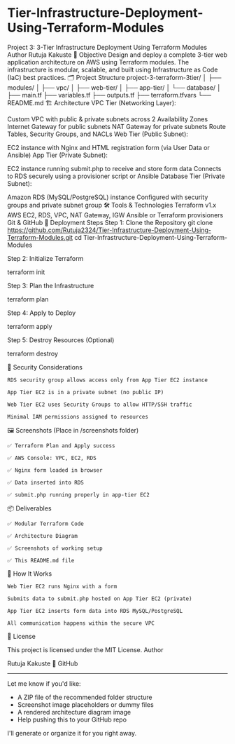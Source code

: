 # Tier-Infrastructure-Deployment-Using-Terraform-Modules
Project 3: 3-Tier Infrastructure Deployment Using Terraform Modules
Author
Rutuja Kakuste
📌 Objective
Design and deploy a complete 3-tier web application architecture on AWS using Terraform modules. The infrastructure is modular, scalable, and built using Infrastructure as Code (IaC) best practices.
🗂️ Project Structure
project-3-terraform-3tier/ │ ├── modules/ │ ├── vpc/ │ ├── web-tier/ │ ├── app-tier/ │ └── database/ │ ├── main.tf ├── variables.tf ├── outputs.tf ├── terraform.tfvars └── README.md
🏗️ Architecture
VPC Tier (Networking Layer):

Custom VPC with public & private subnets across 2 Availability Zones
Internet Gateway for public subnets
NAT Gateway for private subnets
Route Tables, Security Groups, and NACLs
Web Tier (Public Subnet):

EC2 instance with Nginx and HTML registration form (via User Data or Ansible)
App Tier (Private Subnet):

EC2 instance running submit.php to receive and store form data
Connects to RDS securely using a provisioner script or Ansible
Database Tier (Private Subnet):

Amazon RDS (MySQL/PostgreSQL) instance
Configured with security groups and private subnet group
🛠️ Tools & Technologies
Terraform v1.x
AWS EC2, RDS, VPC, NAT Gateway, IGW
Ansible or Terraform provisioners
Git & GitHub
🚀 Deployment Steps
Step 1: Clone the Repository
git clone https://github.com/Rutuja2324/Tier-Infrastructure-Deployment-Using-Terraform-Modules.git
cd Tier-Infrastructure-Deployment-Using-Terraform-Modules

Step 2: Initialize Terraform

terraform init

Step 3: Plan the Infrastructure

terraform plan

Step 4: Apply to Deploy

terraform apply

Step 5: Destroy Resources (Optional)

terraform destroy

🔐 Security Considerations

    RDS security group allows access only from App Tier EC2 instance

    App Tier EC2 is in a private subnet (no public IP)

    Web Tier EC2 uses Security Groups to allow HTTP/SSH traffic

    Minimal IAM permissions assigned to resources

🖼️ Screenshots (Place in /screenshots folder)

    ✅ Terraform Plan and Apply success

    ✅ AWS Console: VPC, EC2, RDS

    ✅ Nginx form loaded in browser

    ✅ Data inserted into RDS

    ✅ submit.php running properly in app-tier EC2

📦 Deliverables

    ✅ Modular Terraform Code

    ✅ Architecture Diagram

    ✅ Screenshots of working setup

    ✅ This README.md file

📘 How It Works

    Web Tier EC2 runs Nginx with a form

    Submits data to submit.php hosted on App Tier EC2 (private)

    App Tier EC2 inserts form data into RDS MySQL/PostgreSQL

    All communication happens within the secure VPC

📎 License

This project is licensed under the MIT License.
 Author

Rutuja Kakuste
🔗 GitHub


---

Let me know if you'd like:
- A ZIP file of the recommended folder structure
- Screenshot image placeholders or dummy files
- A rendered architecture diagram image
- Help pushing this to your GitHub repo

I'll generate or organize it for you right away.

